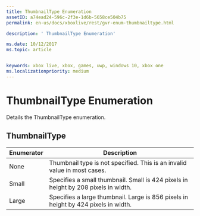 ```yaml
---
title: ThumbnailType Enumeration
assetID: a74ead24-596c-2f3e-1d6b-5658ce504b75
permalink: en-us/docs/xboxlive/rest/gvr-enum-thumbnailtype.html

description: ' ThumbnailType Enumeration'

ms.date: 10/12/2017
ms.topic: article


keywords: xbox live, xbox, games, uwp, windows 10, xbox one
ms.localizationpriority: medium
---
```



# ThumbnailType Enumeration
Details the ThumbnailType enumeration. 
<a id="ID4ER"></a>

 
## ThumbnailType
 
| <b>Enumerator</b>| <b>Description</b>| 
| --- | --- | 
| None| Thumbnail type is not specified. This is an invalid value in most cases.| 
| Small| Specifies a small thumbnail. Small is 424 pixels in height by 208 pixels in width.| 
| Large| Specifies a large thumbnail. Large is 856 pixels in height by 424 pixels in width.| 
  